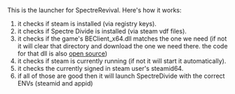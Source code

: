 This is the launcher for SpectreRevival. Here's how it works:

1) it checks if steam is installed (via registry keys).
2) it checks if Spectre Divide is installed (via steam vdf files).
3) it checks if the game's BEClient_x64.dll matches the one we need (if not it will clear that directory and download the one we need there. the code for that dll is also [open source](https://github.com/astroval0/SpectrePatcher))
4) it checks if steam is currently running (if not it will start it automatically).
5) it checks the currently signed in steam user's steamid64.
6) if all of those are good then it will launch SpectreDivide with the correct ENVs (steamid and appid)
